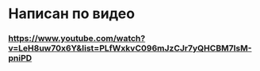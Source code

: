 # Написан по видео
### https://www.youtube.com/watch?v=LeH8uw70x6Y&list=PLfWxkvC096mJzCJr7yQHCBM7IsM-pniPD